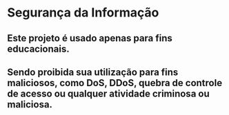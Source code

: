 # Segurança da Informação
## Este projeto é usado apenas para fins educacionais.
## Sendo proibida sua utilização para fins maliciosos, como DoS, DDoS, quebra de controle de acesso ou qualquer atividade criminosa ou maliciosa.
